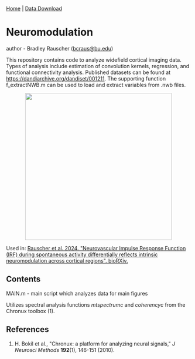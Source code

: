 [Home](README.md) | [Data Download](docs/Data.md)

# Neuromodulation

author - Bradley Rauscher (bcraus@bu.edu)

This repository contains code to analyze widefield cortical imaging data. Types of analysis include estimation of convolution kernels, regression, and functional connectivity analysis. Published datasets can be found at https://dandiarchive.org/dandiset/001211. The supporting function f_extractNWB.m can be used to load and extract variables from .nwb files.

<div align="center">
<img src="docs/images/Ca_HbT.gif" width="400"/>
</div>

Used in:
[Rauscher et al. 2024. "Neurovascular Impulse Response Function (IRF) during spontaneous activity differentially reflects intrinsic neuromodulation across cortical regions". bioRXiv.](https://www.biorxiv.org/content/10.1101/2024.09.14.612514v1.full)

## Contents

MAIN.m - main script which analyzes data for main figures

Utilizes spectral analysis functions *mtspectrumc* and *coherencyc* from the Chronux toolbox (1).

## References
1. H. Bokil et al., "Chronux: a platform for analyzing neural signals," *J Neurosci Methods* **192**(1), 146-151 (2010).